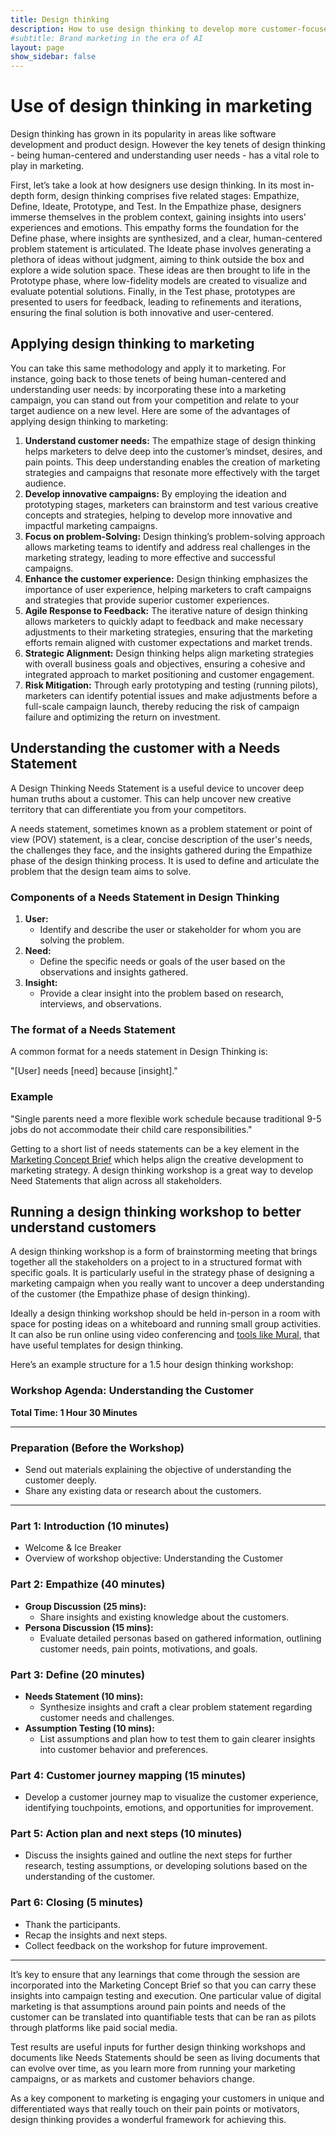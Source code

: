 ```yaml
---
title: Design thinking
description: How to use design thinking to develop more customer-focused marketing campaigns
#subtitle: Brand marketing in the era of AI
layout: page
show_sidebar: false
---
```


# Use of design thinking in marketing

Design thinking has grown in its popularity in areas like software development and product design. However the key tenets of design thinking - being human-centered and understanding user needs - has a vital role to play in marketing. 

First, let’s take a look at how designers use design thinking. In its most in-depth form, design thinking comprises five related stages: Empathize, Define, Ideate, Prototype, and Test. In the Empathize phase, designers immerse themselves in the problem context, gaining insights into users' experiences and emotions. This empathy forms the foundation for the Define phase, where insights are synthesized, and a clear, human-centered problem statement is articulated. The Ideate phase involves generating a plethora of ideas without judgment, aiming to think outside the box and explore a wide solution space. These ideas are then brought to life in the Prototype phase, where low-fidelity models are created to visualize and evaluate potential solutions. Finally, in the Test phase, prototypes are presented to users for feedback, leading to refinements and iterations, ensuring the final solution is both innovative and user-centered.

## Applying design thinking to marketing

You can take this same methodology and apply it to marketing. For instance, going back to those tenets of being human-centered and understanding user needs: by incorporating these into a marketing campaign, you can stand out from your competition and relate to your target audience on a new level. Here are some of the advantages of applying design thinking to marketing: 

1. **Understand customer needs:**
The empathize stage of design thinking helps marketers to delve deep into the customer’s mindset, desires, and pain points. This deep understanding enables the creation of marketing strategies and campaigns that resonate more effectively with the target audience.
2. **Develop innovative campaigns:**
By employing the ideation and prototyping stages, marketers can brainstorm and test various creative concepts and strategies, helping to develop more innovative and impactful marketing campaigns.
3. **Focus on problem-Solving:**
Design thinking’s problem-solving approach allows marketing teams to identify and address real challenges in the marketing strategy, leading to more effective and successful campaigns.
4. **Enhance the customer experience:**
Design thinking emphasizes the importance of user experience, helping marketers to craft campaigns and strategies that provide superior customer experiences.
5. **Agile Response to Feedback:**
The iterative nature of design thinking allows marketers to quickly adapt to feedback and make necessary adjustments to their marketing strategies, ensuring that the marketing efforts remain aligned with customer expectations and market trends.
6. **Strategic Alignment:**
Design thinking helps align marketing strategies with overall business goals and objectives, ensuring a cohesive and integrated approach to market positioning and customer engagement.
7. **Risk Mitigation:**
Through early prototyping and testing (running pilots), marketers can identify potential issues and make adjustments before a full-scale campaign launch, thereby reducing the risk of campaign failure and optimizing the return on investment.

## Understanding the customer with a Needs Statement

A Design Thinking Needs Statement is a useful device to uncover deep human truths about a customer. This can help uncover new creative territory that can differentiate you from your competitors. 

A needs statement, sometimes known as a problem statement or point of view (POV) statement, is a clear, concise description of the user's needs, the challenges they face, and the insights gathered during the Empathize phase of the design thinking process. It is used to define and articulate the problem that the design team aims to solve.

### **Components of a Needs Statement in Design Thinking**

1. **User:**
    - Identify and describe the user or stakeholder for whom you are solving the problem.
2. **Need:**
    - Define the specific needs or goals of the user based on the observations and insights gathered.
3. **Insight:**
    - Provide a clear insight into the problem based on research, interviews, and observations.

### The f**ormat of a Needs Statement**

A common format for a needs statement in Design Thinking is:

"[User] needs [need] because [insight]."

### **Example**

"Single parents need a more flexible work schedule because traditional 9-5 jobs do not accommodate their child care responsibilities."

Getting to a short list of needs statements can be a key element in the [Marketing Concept Brief](https://www.notion.so/nustory-learning-concept-brief-5b8f364a5def4b998bb6e759f772d30c?pvs=21) which helps align the creative development to marketing strategy. A design thinking workshop is a great way to develop Need Statements that align across all stakeholders. 

## Running a design thinking workshop to better understand customers

A design thinking workshop is a form of brainstorming meeting that brings together all the stakeholders on a project to in a structured format with specific goals. It is particularly useful in the strategy phase of designing a marketing campaign when you really want to uncover a deep understanding of the customer (the Empathize phase of design thinking). 

Ideally a design thinking workshop should be held in-person in a room with space for posting ideas on a whiteboard and running small group activities. It can also be run online using video conferencing and [tools like Mural](https://www.mural.co/), that have useful templates for design thinking. 

Here’s an example structure for a 1.5 hour design thinking workshop: 

### **Workshop Agenda: Understanding the Customer**

**Total Time: 1 Hour 30 Minutes**

---

### **Preparation (Before the Workshop)**

- Send out materials explaining the objective of understanding the customer deeply.
- Share any existing data or research about the customers.

---

### **Part 1: Introduction (10 minutes)**

- Welcome & Ice Breaker
- Overview of workshop objective: Understanding the Customer

### **Part 2: Empathize (40 minutes)**

- **Group Discussion (25 mins):**
    - Share insights and existing knowledge about the customers.
- **Persona Discussion (15 mins):**
    - Evaluate detailed personas based on gathered information, outlining customer needs, pain points, motivations, and goals.

### **Part 3: Define (20 minutes)**

- **Needs Statement (10 mins):**
    - Synthesize insights and craft a clear problem statement regarding customer needs and challenges.
- **Assumption Testing (10 mins):**
    - List assumptions and plan how to test them to gain clearer insights into customer behavior and preferences.

### **Part 4: Customer journey mapping (15 minutes)**

- Develop a customer journey map to visualize the customer experience, identifying touchpoints, emotions, and opportunities for improvement.

### **Part 5: Action plan and next steps (10 minutes)**

- Discuss the insights gained and outline the next steps for further research, testing assumptions, or developing solutions based on the understanding of the customer.

### **Part 6: Closing (5 minutes)**

- Thank the participants.
- Recap the insights and next steps.
- Collect feedback on the workshop for future improvement.

---

It’s key to ensure that any learnings that come through the session are incorporated into the Marketing Concept Brief so that you can carry these insights into campaign testing and execution. One particular value of digital marketing is that assumptions around pain points and needs of the customer can be translated into quantifiable tests that can be ran as pilots through platforms like paid social media. 

Test results are useful inputs for further design thinking workshops and documents like Needs Statements should be seen as living documents that can evolve over time, as you learn more from running your marketing campaigns, or as markets and customer behaviors change. 

As a key component to marketing is engaging your customers in unique and differentiated ways that really touch on their pain points or motivators, design thinking provides a wonderful framework for achieving this.
